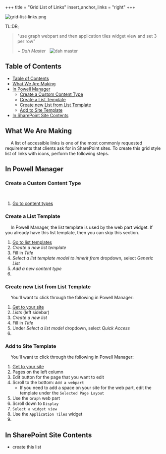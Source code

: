 +++
title = "Grid List of Links"
insert_anchor_links = "right"
+++

![grid-list-links.png](https://i.postimg.cc/xC7JWZMN/grid-list-links.png)

TL:DR;
> "use graph webpart and then application tiles widget view and set 3 per row"
>
> ~ <cite>Dah Master</cite>&emsp;![dah master](https://avatars.githubusercontent.com/u/53357172?s=64&v=4)

## Table of Contents
- [Table of Contents](#table-of-contents)
- [What We Are Making](#what-we-are-making)
- [In Powell Manager](#in-powell-manager)
  - [Create a Custom Content Type](#create-a-custom-content-type)
  - [Create a List Template](#create-a-list-template)
  - [Create new List from List Template](#create-new-list-from-list-template)
  - [Add to Site Template](#add-to-site-template)
- [In SharePoint Site Contents](#in-sharepoint-site-contents)

## What We Are Making

&emsp; A list of accessible links is one of the most commonly requested requirements that clients ask for in SharePoint sites. To create this grid style list of links with icons, perform the following steps.

## In Powell Manager

### Create a Custom Content Type

&emsp;

1. [Go to content types](../common_actions/to_intranet_content_types.md)

### Create a List Template

&emsp; In Powell Manager, the list template is used by the web part widget. If you already have this list template, then you can skip this section.

1. [Go to list templates](../common_actions/to_intranet_list_templates.md)
2. *Create a new list template*
3. Fill in *Title*
4. *Select a list template model to inherit from* dropdown, select *Generic List*
5. *Add a new content type*
6. 

### Create new List from List Template

&emsp; You'll want to click through the following in Powell Manager:

1. [Get to your site](../common_actions/to_intranet_your_site.md)
2. *Lists* (left sidebar)
3. *Create a new list*
4. Fill in *Title*
5. Under *Select a list model* dropdown, select *Quick Access*
6. 

### Add to Site Template

&emsp; You'll want to click through the following in Powell Manager:

1. [Get to your site](../common_actions/to_intranet_your_site.md)
2. Pages on the left column
3. Edit button for the page that you want to edit
4. Scroll to the bottom: `Add a webpart`
   - If you need to add a space on your site for the web part, edit the template under the `Selected Page Layout` 
5.  Use the `Graph` web part
6. Scroll down to `Display`
7. `Select a widget view`
8. Use the `Application Tiles` widget
9. 

## In SharePoint Site Contents 

- create this list 
